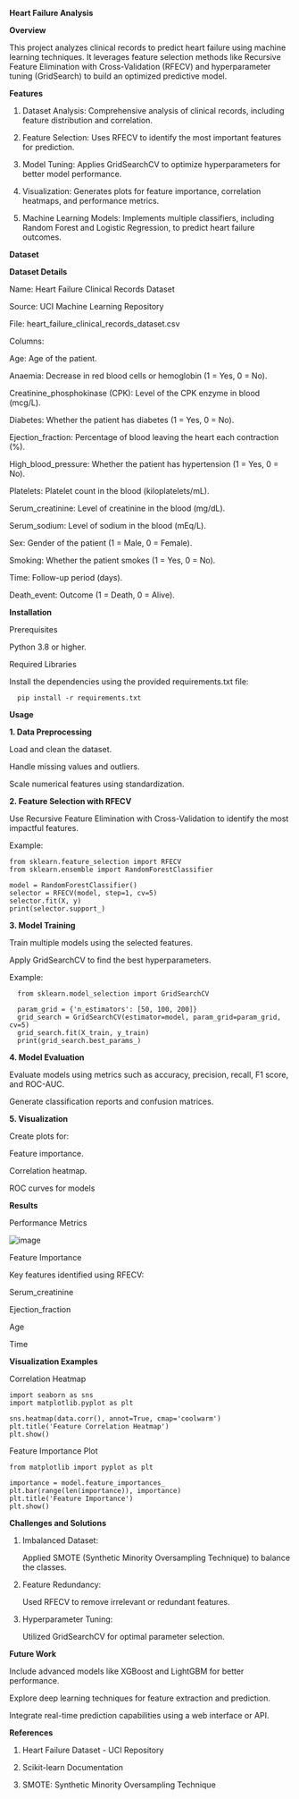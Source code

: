 **Heart Failure Analysis**

**Overview**

This project analyzes clinical records to predict heart failure using machine learning techniques. It leverages feature selection methods like Recursive Feature Elimination with Cross-Validation (RFECV) and hyperparameter tuning (GridSearch) to build an optimized predictive model.

**Features**

1. Dataset Analysis: Comprehensive analysis of clinical records, including feature distribution and correlation.
   
2. Feature Selection: Uses RFECV to identify the most important features for prediction.
   
3. Model Tuning: Applies GridSearchCV to optimize hyperparameters for better model performance.

4. Visualization: Generates plots for feature importance, correlation heatmaps, and performance metrics.
   
5. Machine Learning Models: Implements multiple classifiers, including Random Forest and Logistic Regression, to predict heart failure outcomes.

**Dataset**

**Dataset Details**

Name: Heart Failure Clinical Records Dataset

Source: UCI Machine Learning Repository

File: heart_failure_clinical_records_dataset.csv

Columns:
  
Age: Age of the patient.

Anaemia: Decrease in red blood cells or hemoglobin (1 = Yes, 0 = No).

Creatinine_phosphokinase (CPK): Level of the CPK enzyme in blood (mcg/L).

Diabetes: Whether the patient has diabetes (1 = Yes, 0 = No).

Ejection_fraction: Percentage of blood leaving the heart each contraction (%).

High_blood_pressure: Whether the patient has hypertension (1 = Yes, 0 = No).

Platelets: Platelet count in the blood (kiloplatelets/mL).

Serum_creatinine: Level of creatinine in the blood (mg/dL).

Serum_sodium: Level of sodium in the blood (mEq/L).

Sex: Gender of the patient (1 = Male, 0 = Female).

Smoking: Whether the patient smokes (1 = Yes, 0 = No).

Time: Follow-up period (days).

Death_event: Outcome (1 = Death, 0 = Alive).

**Installation**

Prerequisites

  Python 3.8 or higher.
  
Required Libraries

  Install the dependencies using the provided requirements.txt file:

      pip install -r requirements.txt

**Usage**

**1. Data Preprocessing**

  Load and clean the dataset.
  
  Handle missing values and outliers.
  
  Scale numerical features using standardization.

**2. Feature Selection with RFECV**

  Use Recursive Feature Elimination with Cross-Validation to identify the most impactful features.
  
  Example:

    from sklearn.feature_selection import RFECV
    from sklearn.ensemble import RandomForestClassifier
    
    model = RandomForestClassifier()
    selector = RFECV(model, step=1, cv=5)
    selector.fit(X, y)
    print(selector.support_)

**3. Model Training**

  Train multiple models using the selected features.
  
  Apply GridSearchCV to find the best hyperparameters.
  
  Example:

      from sklearn.model_selection import GridSearchCV
      
      param_grid = {'n_estimators': [50, 100, 200]}
      grid_search = GridSearchCV(estimator=model, param_grid=param_grid, cv=5)
      grid_search.fit(X_train, y_train)
      print(grid_search.best_params_)

**4. Model Evaluation**

  Evaluate models using metrics such as accuracy, precision, recall, F1 score, and ROC-AUC.
  
  Generate classification reports and confusion matrices.
  
**5. Visualization**

  Create plots for:
  
 Feature importance.
 
 Correlation heatmap.
 
 ROC curves for models

**Results**

Performance Metrics

  ![image](https://github.com/user-attachments/assets/d9ffa89c-c3b6-47b8-9780-f5583aa8954d)

Feature Importance

Key features identified using RFECV:

  Serum_creatinine
  
  Ejection_fraction
  
  Age
  
  Time

**Visualization Examples**

Correlation Heatmap

    import seaborn as sns
    import matplotlib.pyplot as plt
    
    sns.heatmap(data.corr(), annot=True, cmap='coolwarm')
    plt.title('Feature Correlation Heatmap')
    plt.show()

Feature Importance Plot

    from matplotlib import pyplot as plt

    importance = model.feature_importances_
    plt.bar(range(len(importance)), importance)
    plt.title('Feature Importance')
    plt.show()

**Challenges and Solutions**

1. Imbalanced Dataset:
   
    Applied SMOTE (Synthetic Minority Oversampling Technique) to balance the classes.
   
2. Feature Redundancy:
   
    Used RFECV to remove irrelevant or redundant features.

3. Hyperparameter Tuning:
   
    Utilized GridSearchCV for optimal parameter selection.

**Future Work**

  Include advanced models like XGBoost and LightGBM for better performance.
  
  Explore deep learning techniques for feature extraction and prediction.
  
  Integrate real-time prediction capabilities using a web interface or API.

**References**

  1. Heart Failure Dataset - UCI Repository
  
  2. Scikit-learn Documentation
     
  3. SMOTE: Synthetic Minority Oversampling Technique
